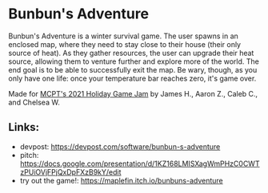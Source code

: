 # Bunbun's Adventure

Bunbun's Adventure is a winter survival game. The user spawns in an enclosed map, where they need to stay close to their house (their only source of heat). As they gather resources, the user can upgrade their heat source, allowing them to venture further and explore more of the world. The end goal is to be able to successfully exit the map. Be wary, though, as you only have one life: once your temperature bar reaches zero, it's game over.

Made for [MCPT's 2021 Holiday Game Jam](https://holiday-game-jam.devpost.com/) by James H., Aaron Z., Caleb C., and Chelsea W.

## Links:

- devpost: https://devpost.com/software/bunbun-s-adventure
- pitch: https://docs.google.com/presentation/d/1KZ168LMISXagWmPHzC0CWTzPUiOVjFPjQxDpFXzB9kY/edit
- try out the game!: https://maplefin.itch.io/bunbuns-adventure





